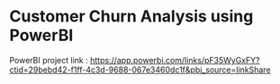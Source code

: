 # Customer Churn Analysis using PowerBI
PowerBI project link : https://app.powerbi.com/links/pF35WyGxFY?ctid=29bebd42-f1ff-4c3d-9688-067e3460dc1f&pbi_source=linkShare
